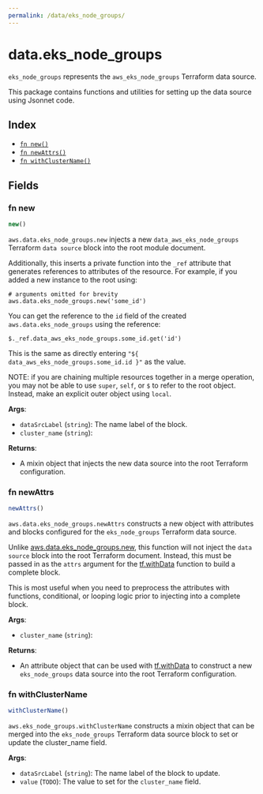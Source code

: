 ```yaml
---
permalink: /data/eks_node_groups/
---
```


# data.eks_node_groups

`eks_node_groups` represents the `aws_eks_node_groups` Terraform data source.



This package contains functions and utilities for setting up the data source using Jsonnet code.


## Index

* [`fn new()`](#fn-new)
* [`fn newAttrs()`](#fn-newattrs)
* [`fn withClusterName()`](#fn-withclustername)

## Fields

### fn new

```ts
new()
```


`aws.data.eks_node_groups.new` injects a new `data_aws_eks_node_groups` Terraform `data source`
block into the root module document.

Additionally, this inserts a private function into the `_ref` attribute that generates references to attributes of the
resource. For example, if you added a new instance to the root using:

    # arguments omitted for brevity
    aws.data.eks_node_groups.new('some_id')

You can get the reference to the `id` field of the created `aws.data.eks_node_groups` using the reference:

    $._ref.data_aws_eks_node_groups.some_id.get('id')

This is the same as directly entering `"${ data_aws_eks_node_groups.some_id.id }"` as the value.

NOTE: if you are chaining multiple resources together in a merge operation, you may not be able to use `super`, `self`,
or `$` to refer to the root object. Instead, make an explicit outer object using `local`.

**Args**:
  - `dataSrcLabel` (`string`): The name label of the block.
  - `cluster_name` (`string`): 

**Returns**:
- A mixin object that injects the new data source into the root Terraform configuration.


### fn newAttrs

```ts
newAttrs()
```


`aws.data.eks_node_groups.newAttrs` constructs a new object with attributes and blocks configured for the `eks_node_groups`
Terraform data source.

Unlike [aws.data.eks_node_groups.new](#fn-eksnodegroupsnew), this function will not inject the `data source`
block into the root Terraform document. Instead, this must be passed in as the `attrs` argument for the
[tf.withData](https://github.com/tf-libsonnet/core/tree/main/docs#fn-withdata) function to build a complete block.

This is most useful when you need to preprocess the attributes with functions, conditional, or looping logic prior to
injecting into a complete block.

**Args**:
  - `cluster_name` (`string`): 

**Returns**:
  - An attribute object that can be used with [tf.withData](https://github.com/tf-libsonnet/core/tree/main/docs#fn-withdata) to construct a new `eks_node_groups` data source into the root Terraform configuration.


### fn withClusterName

```ts
withClusterName()
```

`aws.eks_node_groups.withClusterName` constructs a mixin object that can be merged into the `eks_node_groups`
Terraform data source block to set or update the cluster_name field.



**Args**:
  - `dataSrcLabel` (`string`): The name label of the block to update.
  - `value` (`TODO`): The value to set for the `cluster_name` field.
